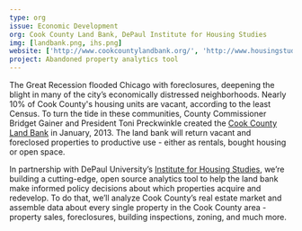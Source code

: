 ```yaml
---
type: org
issue: Economic Development
org: Cook County Land Bank, DePaul Institute for Housing Studies
img: [landbank.png, ihs.png]
website: ['http://www.cookcountylandbank.org/', 'http://www.housingstudies.org/'] 
project: Abandoned property analytics tool
---
```

The Great Recession flooded Chicago with foreclosures, deepening the blight in many of the city’s economically distressed neighborhoods. Nearly 10% of Cook County's housing units are vacant, according to the least Census. To turn the tide in these communities, County Commissioner Bridget Gainer and President Toni Preckwinkle created the [Cook County Land Bank](http://www.cookcountylandbank.org/) in January, 2013. The land bank will return vacant and foreclosed properties to productive use - either as rentals, bought housing or open space.

In partnership with DePaul University’s [Institute for Housing Studies](http://www.housingstudies.org/), we’re building a cutting-edge, open source analytics tool to help the land bank make informed policy decisions about which properties acquire and redevelop. To do that, we’ll analyze Cook County’s real estate market and assemble data about every single property in the Cook County area - property sales, foreclosures, building inspections, zoning, and much more.
